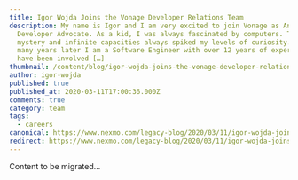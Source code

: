 ```yaml
---
title: Igor Wojda Joins the Vonage Developer Relations Team
description: My name is Igor and I am very excited to join Vonage as Android
  Developer Advocate. As a kid, I was always fascinated by computers. The
  mystery and infinite capacities always spiked my levels of curiosity. Now,
  many years later I am a Software Engineer with over 12 years of experience. I
  have been involved […]
thumbnail: /content/blog/igor-wojda-joins-the-vonage-developer-relations-team-dr/IMG_20191230_142410-1-1.jpg
author: igor-wojda
published: true
published_at: 2020-03-11T17:00:36.000Z
comments: true
category: team
tags:
  - careers
canonical: https://www.nexmo.com/legacy-blog/2020/03/11/igor-wojda-joins-the-vonage-developer-relations-team-dr
redirect: https://www.nexmo.com/legacy-blog/2020/03/11/igor-wojda-joins-the-vonage-developer-relations-team-dr
---
```


Content to be migrated...
